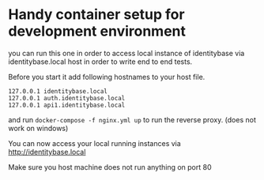 # Handy container setup for development environment

you can run this one in order to access local instance of identitybase via
identitybase.local host in order to write end to end tests.

Before you start it add following hostnames to your host file.

```host
127.0.0.1 identitybase.local
127.0.0.1 auth.identitybase.local
127.0.0.1 api1.identitybase.local
```

and run `docker-compose -f nginx.yml up` to run the reverse proxy. (does not work on windows)

You can now access your local running instances via http://identitybase.local

Make sure you host machine does not run anything on port 80